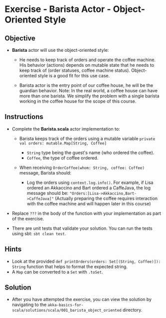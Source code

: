 # Exercise - Barista Actor - Object-Oriented Style

## Objective

- **Barista** actor will use the object-oriented style:
    - He needs to keep track of orders and operate the coffee machine.
      His behavior (actions) depends on mutable state that he needs to keep track of (order statuses, coffee machine
      status).
      Object-oriented style is a good fit for this use case.

    - Barista actor is the entry point of our coffee house, he will be the guardian behavior.
      Note: In the real world, a coffee house can have more than one barista. We simplify the problem with a single
      barista working in the coffee house for the scope of this course.

## Instructions

- Complete the **Barista.scala** actor implementation to:

    - Barista keeps track of the orders using a mutable variable `private val orders: mutable.Map[String, Coffee]`
        - `String` type being the guest's name (who ordered the coffee).
        - `Coffee`, the type of coffee ordered.

    - When receiving `OrderCoffee(whom: String, coffee: Coffee)` message, Barista should:
        - Log the orders using `context.log.info()`.
          For example, if Lisa ordered an Akkaccino and Bart ordered a CaffeJava, the log message should be:
          `"Orders:[Lisa->Akkaccino,Bart->CaffeJava]"`
          (Actually preparing the coffee requires interaction with the coffee machine and will happen later in this
          course)

- Replace `???` in the body of the function with your implementation as part of the exercise.

- There are unit tests that validate your solution. You can run the tests using sbt: `sbt clean test`.

## Hints

- Look at the provided `def printOrders(orders: Set[(String, Coffee)]): String` function that helps to format the
  expected string.
- A `Map` can be converted to a `Set` with `.toSet`.

## Solution

- After you have attempted the exercise, you can view the solution by navigating to the
  `akka-basics-for-scala/solutions/scala/001_barista_object_oriented` directory.
